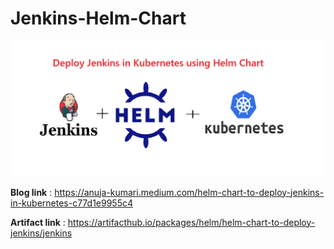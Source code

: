 # Jenkins-Helm-Chart

![helm](https://github.com/Anujakumari/Jenkins-Helm-Chart/blob/master/images/helm.png)


**Blog link** : https://anuja-kumari.medium.com/helm-chart-to-deploy-jenkins-in-kubernetes-c77d1e9955c4 

**Artifact link** : https://artifacthub.io/packages/helm/helm-chart-to-deploy-jenkins/jenkins
